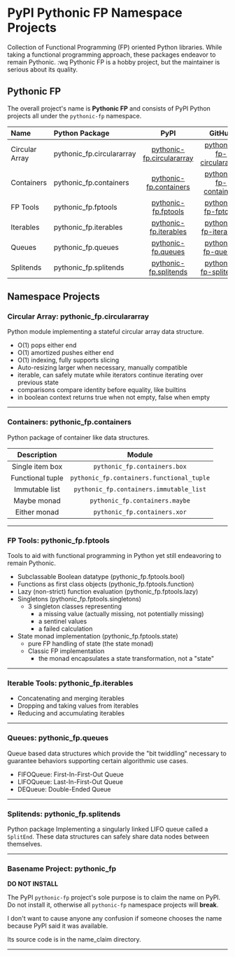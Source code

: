 # PyPI Pythonic FP Namespace Projects

Collection of Functional Programming (FP) oriented Python libraries.
While taking a functional programming approach, these packages endeavor
to remain Pythonic.
:wq
Pythonic FP is a hobby project, but the maintainer
is serious about its quality.

## Pythonic FP

The overall project's name is **Pythonic FP** and consists of PyPI Python projects all under the
`pythonic-fp` namespace.

| Name | Python Package | PyPI | GitHub | Docs |
|:---- |:-------------- |:----:|:------:|:----:|
| Circular Array | pythonic_fp.circulararray | [pythonic-fp.circulararray][101] | [pythonic-fp-circulararray][201] | [docs][301] |
| Containers | pythonic_fp.containers | [pythonic-fp.containers][102] | [pythonic-fp-containers][202] | [docs][302] |
| FP Tools | pythonic_fp.fptools | [pythonic-fp.fptools][103] | [pythonic-fp-fptools][203] | [docs][303] |
| Iterables | pythonic_fp.iterables | [pythonic-fp.iterables][104] | [pythonic-fp-iterables][204] | [docs][304] |
| Queues | pythonic_fp.queues | [pythonic-fp.queues][105] | [pythonic-fp-queues][205] | [docs][305] |
| Splitends | pythonic_fp.splitends | [pythonic-fp.splitends][106] | [pythonic-fp-splitends][206] | [docs][306] |

## Namespace Projects

### Circular Array: pythonic_fp.circulararray

Python module implementing a stateful circular array data structure.

- O(1) pops either end
- O(1) amortized pushes either end
- O(1) indexing, fully supports slicing
- Auto-resizing larger when necessary, manually compatible
- iterable, can safely mutate while iterators continue iterating over previous state
- comparisons compare identity before equality, like builtins
- in boolean context returns true when not empty, false when empty

______________________________________________________________________

### Containers: pythonic_fp.containers

Python package of container like data structures.

| Description | Module |
|:-----------:|:------:|
| Single item box | `pythonic_fp.containers.box` |
| Functional tuple | `pythonic_fp.containers.functional_tuple` |
| Immutable list | `pythonic_fp.containers.immutable_list` |
| Maybe monad | `pythonic_fp.containers.maybe` |
| Either monad | `pythonic_fp.containers.xor` |

______________________________________________________________________

### FP Tools: pythonic_fp.fptools

Tools to aid with functional programming in Python yet still endeavoring to
remain Pythonic.

- Subclassable Boolean datatype (pythonic_fp.fptools.bool)
- Functions as first class objects (pythonic_fp.fptools.function)
- Lazy (non-strict) function evaluation (pythonic_fp.fptools.lazy)
- Singletons (pythonic_fp.fptools.singletons)
  - 3 singleton classes representing
    - a missing value (actually missing, not potentially missing)
    - a sentinel values
    - a failed calculation
- State monad implementation (pythonic_fp.fptools.state)
  - pure FP handling of state (the state monad)
  - Classic FP implementation
    - the monad encapsulates a state transformation, not a "state"

______________________________________________________________________

### Iterable Tools: pythonic_fp.iterables

- Concatenating and merging iterables
- Dropping and taking values from iterables
- Reducing and accumulating iterables

______________________________________________________________________

### Queues: pythonic_fp.queues

Queue based data structures which provide the "bit twiddling" necessary
to guarantee behaviors supporting certain algorithmic use cases.

- FIFOQueue: First-In-First-Out Queue
- LIFOQueue: Last-In-First-Out Queue
- DEQueue: Double-Ended Queue

______________________________________________________________________

### Splitends: pythonic_fp.splitends

Python package Implementing a singularly linked LIFO queue called
a ``SplitEnd``. These data structures can safely share data nodes
between themselves.

______________________________________________________________________

### Basename Project: pythonic_fp

**DO NOT INSTALL**

The PyPI `pythonic-fp` project's sole purpose is to claim the name on
PyPI. Do not install it, otherwise all `pythonic-fp` namespace projects
will **break**.

I don't want to cause anyone any confusion if someone chooses the name
because PyPI said it was available.

Its source code is in the name_claim directory.

______________________________________________________________________

[101]: https://pypi.org/project/pythonic-fp.circulararray
[102]: https://pypi.org/project/pythonic-fp.containers
[103]: https://pypi.org/project/pythonic-fp.fptools
[104]: https://pypi.org/project/pythonic-fp.iterables
[105]: https://pypi.org/project/pythonic-fp.queues
[106]: https://pypi.org/project/pythonic-fp.splitends
[201]: https://github.com/grscheller/pythonic-fp-circulararray
[202]: https://github.com/grscheller/pythonic-fp-containers
[203]: https://github.com/grscheller/pythonic-fp-fptools
[204]: https://github.com/grscheller/pythonic-fp-iterables
[205]: https://github.com/grscheller/pythonic-fp-queues
[206]: https://github.com/grscheller/pythonic-fp-splitends
[301]: https://grscheller.github.io/pythonic-fp/circulararray/API/development/build/html/releases.html
[302]: https://grscheller.github.io/pythonic-fp/containers/API/development/build/html/releases.html
[303]: https://grscheller.github.io/pythonic-fp/fptools/API/development/build/html/releases.html
[304]: https://grscheller.github.io/pythonic-fp/iterables/API/development/build/html/releases.html
[305]: https://grscheller.github.io/pythonic-fp/queues/API/development/build/html/releases.html
[306]: https://grscheller.github.io/pythonic-fp/splitends/API/development/build/html/releases.html
